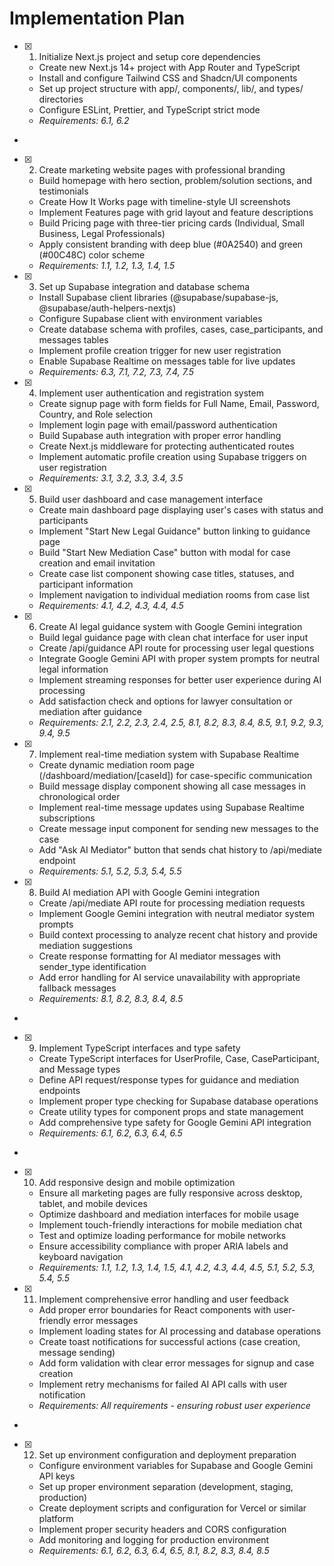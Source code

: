 # Implementation Plan

- [x] 1. Initialize Next.js project and setup core dependencies





  - Create new Next.js 14+ project with App Router and TypeScript
  - Install and configure Tailwind CSS and Shadcn/UI components
  - Set up project structure with app/, components/, lib/, and types/ directories
  - Configure ESLint, Prettier, and TypeScript strict mode
  - _Requirements: 6.1, 6.2_
-

- [x] 2. Create marketing website pages with professional branding





  - Build homepage with hero section, problem/solution sections, and testimonials
  - Create How It Works page with timeline-style UI screenshots
  - Implement Features page with grid layout and feature descriptions
  - Build Pricing page with three-tier pricing cards (Individual, Small Business, Legal Professionals)
  - Apply consistent branding with deep blue (#0A2540) and green (#00C48C) color scheme
  - _Requirements: 1.1, 1.2, 1.3, 1.4, 1.5_

- [x] 3. Set up Supabase integration and database schema





  - Install Supabase client libraries (@supabase/supabase-js, @supabase/auth-helpers-nextjs)
  - Configure Supabase client with environment variables
  - Create database schema with profiles, cases, case_participants, and messages tables
  - Implement profile creation trigger for new user registration
  - Enable Supabase Realtime on messages table for live updates
  - _Requirements: 6.3, 7.1, 7.2, 7.3, 7.4, 7.5_
- [x] 4. Implement user authentication and registration system





  - Create signup page with form fields for Full Name, Email, Password, Country, and Role selection
  - Implement login page with email/password authentication
  - Build Supabase auth integration with proper error handling
  - Create Next.js middleware for protecting authenticated routes
  - Implement automatic profile creation using Supabase triggers on user registration
  - _Requirements: 3.1, 3.2, 3.3, 3.4, 3.5_

- [x] 5. Build user dashboard and case management interface





  - Create main dashboard page displaying user's cases with status and participants
  - Implement "Start New Legal Guidance" button linking to guidance page
  - Build "Start New Mediation Case" button with modal for case creation and email invitation
  - Create case list component showing case titles, statuses, and participant information
  - Implement navigation to individual mediation rooms from case list
  - _Requirements: 4.1, 4.2, 4.3, 4.4, 4.5_

- [x] 6. Create AI legal guidance system with Google Gemini integration




  - Build legal guidance page with clean chat interface for user input
  - Create /api/guidance API route for processing user legal questions
  - Integrate Google Gemini API with proper system prompts for neutral legal information
  - Implement streaming responses for better user experience during AI processing
  - Add satisfaction check and options for lawyer consultation or mediation after guidance
  - _Requirements: 2.1, 2.2, 2.3, 2.4, 2.5, 8.1, 8.2, 8.3, 8.4, 8.5, 9.1, 9.2, 9.3, 9.4, 9.5_

- [x] 7. Implement real-time mediation system with Supabase Realtime





  - Create dynamic mediation room page (/dashboard/mediation/[caseId]) for case-specific communication
  - Build message display component showing all case messages in chronological order
  - Implement real-time message updates using Supabase Realtime subscriptions
  - Create message input component for sending new messages to the case
  - Add "Ask AI Mediator" button that sends chat history to /api/mediate endpoint
  - _Requirements: 5.1, 5.2, 5.3, 5.4, 5.5_

- [x] 8. Build AI mediation API with Google Gemini integration




  - Create /api/mediate API route for processing mediation requests
  - Implement Google Gemini integration with neutral mediator system prompts
  - Build context processing to analyze recent chat history and provide mediation suggestions
  - Create response formatting for AI mediator messages with sender_type identification
  - Add error handling for AI service unavailability with appropriate fallback messages
  - _Requirements: 8.1, 8.2, 8.3, 8.4, 8.5_
-

- [x] 9. Implement TypeScript interfaces and type safety



  - Create TypeScript interfaces for UserProfile, Case, CaseParticipant, and Message types
  - Define API request/response types for guidance and mediation endpoints
  - Implement proper type checking for Supabase database operations
  - Create utility types for component props and state management
  - Add comprehensive type safety for Google Gemini API integration
  - _Requirements: 6.1, 6.2, 6.3, 6.4, 6.5_
-

- [x] 10. Add responsive design and mobile optimization




  - Ensure all marketing pages are fully responsive across desktop, tablet, and mobile devices
  - Optimize dashboard and mediation interfaces for mobile usage
  - Implement touch-friendly interactions for mobile mediation chat
  - Test and optimize loading performance for mobile networks
  - Ensure accessibility compliance with proper ARIA labels and keyboard navigation
  - _Requirements: 1.1, 1.2, 1.3, 1.4, 1.5, 4.1, 4.2, 4.3, 4.4, 4.5, 5.1, 5.2, 5.3, 5.4, 5.5_

- [x] 11. Implement comprehensive error handling and user feedback





  - Add proper error boundaries for React components with user-friendly error messages
  - Implement loading states for AI processing and database operations
  - Create toast notifications for successful actions (case creation, message sending)
  - Add form validation with clear error messages for signup and case creation
  - Implement retry mechanisms for failed AI API calls with user notification
  - _Requirements: All requirements - ensuring robust user experience_
-

- [x] 12. Set up environment configuration and deployment preparation




  - Configure environment variables for Supabase and Google Gemini API keys
  - Set up proper environment separation (development, staging, production)
  - Create deployment scripts and configuration for Vercel or similar platform
  - Implement proper security headers and CORS configuration
  - Add monitoring and logging for production environment
  - _Requirements: 6.1, 6.2, 6.3, 6.4, 6.5, 8.1, 8.2, 8.3, 8.4, 8.5_